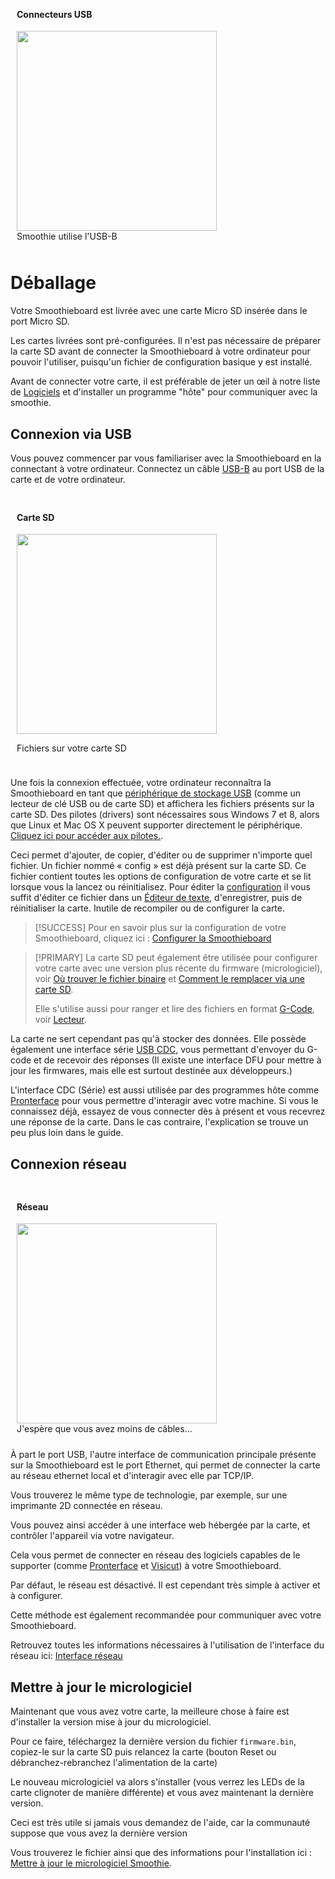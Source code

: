 
<div class='panel panel-default wrap_right' style='width:340px;padding:10px '>
<div class='panel-heading'><h4 class='panel-title'>Connecteurs USB</h4></div>
<img src='images/usb-cable.png' width='320px'><br/>
Smoothie utilise l'USB-B
</div>

# Déballage

Votre Smoothieboard est livrée avec une carte Micro SD insérée dans le port Micro SD.

Les cartes livrées sont pré-configurées. Il n'est pas nécessaire de préparer la carte SD avant de connecter la Smoothieboard à votre ordinateur pour pouvoir l'utiliser, puisqu'un fichier de configuration basique y est installé.

Avant de connecter votre carte, il est préférable de jeter un œil à notre liste de [Logiciels](software.md) et d'installer un programme "hôte" pour communiquer avec la smoothie.

## Connexion via USB

Vous pouvez commencer par vous familiariser avec la Smoothieboard en la connectant à votre ordinateur. Connectez un câble [USB-B](https://fr.wikipedia.org/wiki/Universal_Serial_Bus) au port USB de la carte et de votre ordinateur.

<div class='panel panel-default wrap_right' style='width:340px;padding:10px '>
<div class='panel-heading'><h4 class='panel-title'>Carte SD</h4></div>

<img src='images/smoothie-config-screencap.png' width='320px'><br/>

Fichiers sur votre carte SD
</div>

Une fois la connexion effectuée, votre ordinateur reconnaîtra la Smoothieboard en tant que [périphérique de stockage USB](https://fr.wikipedia.org/wiki/USB_Mass_Storage) (comme un lecteur de clé USB ou de carte SD) et affichera les fichiers présents sur la carte SD. Des pilotes (drivers) sont nécessaires sous Windows 7 et 8, alors que Linux et Mac OS X peuvent supporter directement le périphérique. [Cliquez ici pour accéder aux pilotes.](http://smoothieware.org/windows-drivers.md).

Ceci permet d'ajouter, de copier, d'éditer ou de supprimer n'importe quel fichier. Un fichier nommé « config » est déjà présent sur la carte SD. Ce fichier contient toutes les options de configuration de votre carte et se lit lorsque vous la lancez ou réinitialisez. Pour éditer la [configuration](http://smoothieware.org/configuring-smoothie.md) il vous suffit d'éditer ce fichier dans un [Éditeur de texte](https://wiki.gnome.org/Apps/Gedit), d'enregistrer, puis de réinitialiser la carte. Inutile de recompiler ou de configurer la carte.

> [!SUCCESS]
> Pour en savoir plus sur la configuration de votre Smoothieboard, cliquez ici : [Configurer la Smoothieboard](http://smoothieware.org/configuring-smoothie.md)

> [!PRIMARY]
> La carte SD peut également être utilisée pour configurer votre carte avec une version plus récente du firmware (micrologiciel), voir [Où trouver le fichier binaire](getting-smoothie.md) et [Comment le remplacer via une carte SD](flashing-smoothie-firmware.md).
>
> Elle s'utilise aussi pour ranger et lire des fichiers en format [G-Code](https://fr.wikipedia.org/wiki/Programmation_de_commande_num%C3%A9rique), voir [Lecteur](player.md).

La carte ne sert cependant pas qu'à stocker des données. Elle possède également une interface série [USB CDC](http://en.wikipedia.org/wiki/USB_communications_device_class), vous permettant d'envoyer du G-code et de recevoir des réponses (Il existe une interface DFU pour mettre à jour les firmwares, mais elle est surtout destinée aux développeurs.)

L'interface CDC (Série) est aussi utilisée par des programmes hôte comme [Pronterface](pronterface.md) pour vous permettre d'interagir avec votre machine. Si vous le connaissez déjà, essayez de vous connecter dès à présent et vous recevrez une réponse de la carte. Dans le cas contraire, l'explication se trouve un peu plus loin dans le guide.

## Connexion réseau

<div class='panel panel-default wrap_right' style='width:340px;padding:10px '>
<div class='panel-heading'><h4 class='panel-title'>Réseau</h4></div>
<img src='images/network.switches.jpg' width='320px'><br/>
J'espère que vous avez moins de câbles...
</div>

À part le port USB, l'autre interface de communication principale présente sur la Smoothieboard est le port Ethernet, qui permet de connecter la carte au réseau ethernet local et d'interagir avec elle par TCP/IP.

Vous trouverez le même type de technologie, par exemple, sur une imprimante 2D connectée en réseau.

Vous pouvez ainsi accéder à une interface web hébergée par la carte, et contrôler l'appareil via votre navigateur.

Cela vous permet de connecter en réseau des logiciels capables de le supporter (comme [Pronterface](pronterface.md) et [Visicut](visicut.md)) à votre Smoothieboard.

Par défaut, le réseau est désactivé. Il est cependant très simple à activer et à configurer.

Cette méthode est également recommandée pour communiquer avec votre Smoothieboard.

Retrouvez toutes les informations nécessaires à l'utilisation de l'interface du réseau ici: [Interface réseau](http://smoothieware.org/network.md)

## Mettre à jour le micrologiciel

Maintenant que vous avez votre carte, la meilleure chose à faire est d'installer la version mise à jour du micrologiciel.

Pour ce faire, téléchargez la dernière version du fichier `firmware.bin`, copiez-le sur la carte SD puis relancez la carte (bouton Reset ou débranchez-rebranchez l'alimentation de la carte)

Le nouveau micrologiciel va alors s'installer (vous verrez les LEDs de la carte clignoter de manière différente) et vous avez maintenant la dernière version.

Ceci est très utile si jamais vous demandez de l'aide, car la communauté suppose que vous avez la dernière version

Vous trouverez le fichier ainsi que des informations pour l'installation ici : [Mettre à jour le micrologiciel Smoothie](http://smoothieware.org/flashing-smoothie-firmware.md).
